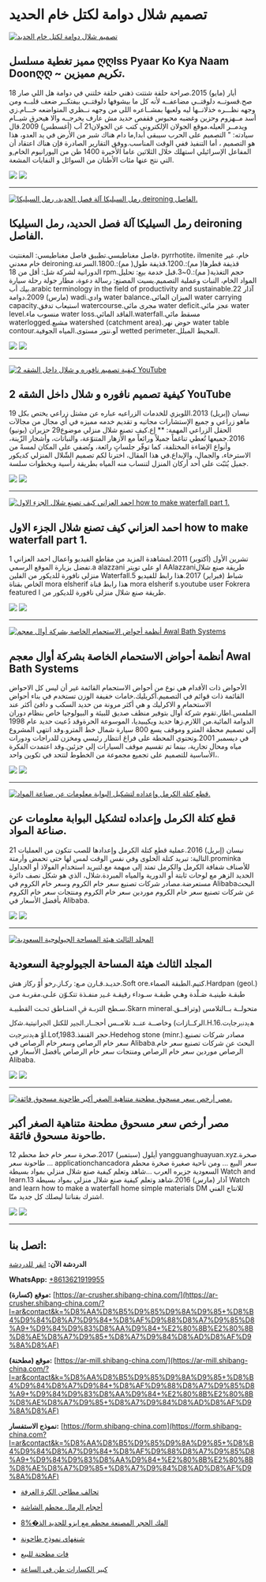 # تصميم شلال دوامة لكتل ​​خام الحديد

<a href="https://swt.shibang-china.com/?l=ar&img&k=%D8%AA%D8%B5%D9%85%D9%8A%D9%85+%D8%B4%D9%84%D8%A7%D9%84+%D8%AF%D9%88%D8%A7%D9%85%D8%A9+%D9%84%D9%83%D8%AA%D9%84+%E2%80%8B%E2%80%8B%D8%AE%D8%A7%D9%85+%D8%A7%D9%84%D8%AD%D8%AF%D9%8A%D8%AF" target="_blank">![تصميم شلال دوامة لكتل ​​خام الحديد](http://static.shibang-china.com/all-800x300/1433.jpg)</a>

## مميز تغطية مسلسل ღღIss Pyaar Ko Kya Naam Doonღღ ~ تكريم مميزين.
18 أيار (مايو) 2015.صراحة حلقة شتتت ذهني حلقة خلتني في دوامة هل اللي صار صح.قسوتــه دلوقتــي مضاعفــه لأنه كل ما بيشوفها دلوقتــي بيفتكــر ضعف قلبــه ومن وجهه نظـــره خذلانــها ليه ولعبها بمشــاعره اللى من وجهه نــظري المتواضعه خـــام.زي أسد مــهزوم وحزين وغضبه محبوس فقفص حديد مش عارف يخرجــه والا هيحرق شيــام ويدمــر العيله.موقع الجولان الإلكتروني كتب عن الجولان21 آب (أغسطس) 2009.قال سيادته: &quot; التصميم على الحرب سيبقى أبدا,ما دام هناك شبر من الأرض في يد العدو، هذا هو التصميم ، أما التنفيذ ففي الوقت المناسب.ووفق التقارير الصادرة فإن هناك اعتقاد أن المفاعل الإسرائيلي استهلك خلال الثلاثين عاما الأخيرة 1400 طن من اليورانيوم الخام,و التي نتج عنها مئات الأطنان من السوائل و النفايات المشعة.


<a href="https://whatsapp.shibangsoft.com/WhatsApp.php" target="_blank" title="WhatsApp">![](http://static.shibang-china.com/icon/whatsapp.png)</a> <a href="https://swt.shibang-china.com/?l=ar&icon&k=%D8%AA%D8%B5%D9%85%D9%8A%D9%85+%D8%B4%D9%84%D8%A7%D9%84+%D8%AF%D9%88%D8%A7%D9%85%D8%A9+%D9%84%D9%83%D8%AA%D9%84+%E2%80%8B%E2%80%8B%D8%AE%D8%A7%D9%85+%D8%A7%D9%84%D8%AD%D8%AF%D9%8A%D8%AF" target="_blank">![](http://static.shibang-china.com/icon/chat-ar.png)</a>

---

<a href="https://swt.shibang-china.com/?l=ar&img&k=%D8%AA%D8%B5%D9%85%D9%8A%D9%85+%D8%B4%D9%84%D8%A7%D9%84+%D8%AF%D9%88%D8%A7%D9%85%D8%A9+%D9%84%D9%83%D8%AA%D9%84+%E2%80%8B%E2%80%8B%D8%AE%D8%A7%D9%85+%D8%A7%D9%84%D8%AD%D8%AF%D9%8A%D8%AF" target="_blank">![رمل السيليكا آلة فصل الحديد، رمل السيليكا deironing الفاصل.](http://static.shibang-china.com/all-800x300/393.jpg)</a>

## رمل السيليكا آلة فصل الحديد، رمل السيليكا deironing الفاصل.
فاصل مغناطيسي.تطبيق فاصل مغناطيسي: المغنتيت، pyrrhotite، ilmenite خام، غير خام معدني deironing.قذيفة قطرها( مم):.1200.قذيفة طول( مم):.1800.السرعة الدورانية لشركة شل: أقل من 18 rpm.حجم التغذية( مم):.0~3.قبل خدمة بيع: تحليل المواد الخام، النبات وعملية التصميم.يسيت المصنع: رسالة دعوة، مطار جولة رحلة سيارة بيك أب.arabic terminology in the field of productivity and sustainable.22 آذار (مارس) 2009.دواﻣﺔ wadi.وادي water balance.اﻟﻤﻴﺰان اﻟﻤﺎﺋﻰ water carrying capacity.اﺳﺘﻴﻌﺎب ﺗﺪﻓﻖ watercourse.ﻣﺠﺮى ﻣﺎﺋﻰ water deficit.ﻋﺠﺰ ﻣﺎﺋﻲ water level.ﻣﻨﺴﻮب ﻣﺎء water loss.اﻟﻔﺎﻗﺪ اﻟﻤﺎﺋﻲ.waterfall.ﻣﺴﻘﻂ ﻣﺎﺋﻲ waterlogged.ﻣﺸﺒﻊ watershed (catchment area).ﺣﻮض ﻧﻬﺮ water table contour.آﻮ.ﻧﺘﻮر ﻣﺴﺘﻮى.اﻟﻤﻴﺎﻩ اﻟﺠﻮﻓﻴﺔ wetted perimeter.اﻟﻤﺤﻴﻂ اﻟﻤﺒﻠﻞ.


<a href="https://whatsapp.shibangsoft.com/WhatsApp.php" target="_blank" title="WhatsApp">![](http://static.shibang-china.com/icon/whatsapp.png)</a> <a href="https://swt.shibang-china.com/?l=ar&icon&k=%D8%AA%D8%B5%D9%85%D9%8A%D9%85+%D8%B4%D9%84%D8%A7%D9%84+%D8%AF%D9%88%D8%A7%D9%85%D8%A9+%D9%84%D9%83%D8%AA%D9%84+%E2%80%8B%E2%80%8B%D8%AE%D8%A7%D9%85+%D8%A7%D9%84%D8%AD%D8%AF%D9%8A%D8%AF" target="_blank">![](http://static.shibang-china.com/icon/chat-ar.png)</a>

---

<a href="https://swt.shibang-china.com/?l=ar&img&k=%D8%AA%D8%B5%D9%85%D9%8A%D9%85+%D8%B4%D9%84%D8%A7%D9%84+%D8%AF%D9%88%D8%A7%D9%85%D8%A9+%D9%84%D9%83%D8%AA%D9%84+%E2%80%8B%E2%80%8B%D8%AE%D8%A7%D9%85+%D8%A7%D9%84%D8%AD%D8%AF%D9%8A%D8%AF" target="_blank">![كيفية تصميم نافوره و شلال داخل الشقه 2 YouTube](http://static.shibang-china.com/all-800x300/667.jpg)</a>

## كيفية تصميم نافوره و شلال داخل الشقه 2 YouTube
19 نيسان (إبريل) 2013.اللويزي للخدمات الزراعيه عباره عن مشتل زراعي يختص بكل ماهو زراعي و جميع الإستشارات مجانيه و تقديم خدمه مميزه في أي مجال من مجالآت الحقل الزراعي المهمة: ** إع.كيف تصنع شلال منزلي موضوع29 حزيران (يونيو) 2016.جميعها تُعطي تناغماً جميلاً ورائعاً مع الأزهار المتنوّعة، والنباتات، وأشجار الزّينة، وأنواع الإضاءة المختلفة، كما توفّر جلساتٍ رائعة، وتُضفي على المكان لمسةً من الاسترخاء، والجمال، والإبداع.في هذا المقال، اخترنا لكم تصميم الشّلال المنزلي كديكور جميل يُثبّت على أحد أركان المنزل لتنساب منه المياه بطريقة رأسية وبخطوات سلسة.


<a href="https://whatsapp.shibangsoft.com/WhatsApp.php" target="_blank" title="WhatsApp">![](http://static.shibang-china.com/icon/whatsapp.png)</a> <a href="https://swt.shibang-china.com/?l=ar&icon&k=%D8%AA%D8%B5%D9%85%D9%8A%D9%85+%D8%B4%D9%84%D8%A7%D9%84+%D8%AF%D9%88%D8%A7%D9%85%D8%A9+%D9%84%D9%83%D8%AA%D9%84+%E2%80%8B%E2%80%8B%D8%AE%D8%A7%D9%85+%D8%A7%D9%84%D8%AD%D8%AF%D9%8A%D8%AF" target="_blank">![](http://static.shibang-china.com/icon/chat-ar.png)</a>

---

<a href="https://swt.shibang-china.com/?l=ar&img&k=%D8%AA%D8%B5%D9%85%D9%8A%D9%85+%D8%B4%D9%84%D8%A7%D9%84+%D8%AF%D9%88%D8%A7%D9%85%D8%A9+%D9%84%D9%83%D8%AA%D9%84+%E2%80%8B%E2%80%8B%D8%AE%D8%A7%D9%85+%D8%A7%D9%84%D8%AD%D8%AF%D9%8A%D8%AF" target="_blank">![احمد العزاني كيف تصنع شلال الجزء الاول how to make waterfall part 1.](http://static.shibang-china.com/all-800x300/1059.jpg)</a>

## احمد العزاني كيف تصنع شلال الجزء الاول how to make waterfall part 1.
1 تشرين الأول (أكتوبر) 2011.لمشاهدة المزيد من مقاطع الفيديو واعمال احمد العزاني تفضل بزيارة الموقع الرسمي.a alazzani او على تويتر AAlazzaniطريقة صنع شلال منزلى نافورة للديكور من الفلين Waterfall.5 شباط (فبراير) 2017.هذا رابط للفيديو الخاص بقناة mora elsherif هذا رابط قناة mora elsherif s.youtube user Fokrera featured طريقة صنع شلال منزلى نافورة للديكور من ا.


<a href="https://whatsapp.shibangsoft.com/WhatsApp.php" target="_blank" title="WhatsApp">![](http://static.shibang-china.com/icon/whatsapp.png)</a> <a href="https://swt.shibang-china.com/?l=ar&icon&k=%D8%AA%D8%B5%D9%85%D9%8A%D9%85+%D8%B4%D9%84%D8%A7%D9%84+%D8%AF%D9%88%D8%A7%D9%85%D8%A9+%D9%84%D9%83%D8%AA%D9%84+%E2%80%8B%E2%80%8B%D8%AE%D8%A7%D9%85+%D8%A7%D9%84%D8%AD%D8%AF%D9%8A%D8%AF" target="_blank">![](http://static.shibang-china.com/icon/chat-ar.png)</a>

---

<a href="https://swt.shibang-china.com/?l=ar&img&k=%D8%AA%D8%B5%D9%85%D9%8A%D9%85+%D8%B4%D9%84%D8%A7%D9%84+%D8%AF%D9%88%D8%A7%D9%85%D8%A9+%D9%84%D9%83%D8%AA%D9%84+%E2%80%8B%E2%80%8B%D8%AE%D8%A7%D9%85+%D8%A7%D9%84%D8%AD%D8%AF%D9%8A%D8%AF" target="_blank">![أنظمة أحواض الاستحمام الخاصة بشركة أوال معجم Awal Bath Systems](http://static.shibang-china.com/all-800x300/837.jpg)</a>

## أنظمة أحواض الاستحمام الخاصة بشركة أوال معجم Awal Bath Systems
الأحواض ذات الأقدام هي نوع من أحواض الاستحمام القائمة غير أن ليس كل الاحواض القائمة ذات قوائم في التصميم.أكريليك.خامات خفيفة الوزن تستخدم في بناء أحواض الاستحمام و الاكرليك و هي أكثر مرونة من حديد السكب و دافئ أكثر عند الملمس.اطار.تقوم شركة أوال بتوفير منظف صديق للبيئة و البيولوجيا خاص بنظام دوران الدوامة المائية.من اللازم.زها حديد ويكيبيديا، الموسوعة الحرةوقد دُعيت حديد عام 1998 إلى تصميم محطة المترو وموقف يسع 800 سيارة شمال خط المترو.وقد انتهى المشروع في ديسمبر 2001.وتحتوي المحطة على فراغ انتظار رئيسي ومخزن للدراجات ودورات مياه ومحال تجارية، بينما تم تقسيم موقف السيارات إلى جزئين.وقد اعتمدت الفكرة الأساسية للتصميم على تجميع مجموعة من الخطوط لتتحد في تكوين واحد،.


<a href="https://whatsapp.shibangsoft.com/WhatsApp.php" target="_blank" title="WhatsApp">![](http://static.shibang-china.com/icon/whatsapp.png)</a> <a href="https://swt.shibang-china.com/?l=ar&icon&k=%D8%AA%D8%B5%D9%85%D9%8A%D9%85+%D8%B4%D9%84%D8%A7%D9%84+%D8%AF%D9%88%D8%A7%D9%85%D8%A9+%D9%84%D9%83%D8%AA%D9%84+%E2%80%8B%E2%80%8B%D8%AE%D8%A7%D9%85+%D8%A7%D9%84%D8%AD%D8%AF%D9%8A%D8%AF" target="_blank">![](http://static.shibang-china.com/icon/chat-ar.png)</a>

---

<a href="https://swt.shibang-china.com/?l=ar&img&k=%D8%AA%D8%B5%D9%85%D9%8A%D9%85+%D8%B4%D9%84%D8%A7%D9%84+%D8%AF%D9%88%D8%A7%D9%85%D8%A9+%D9%84%D9%83%D8%AA%D9%84+%E2%80%8B%E2%80%8B%D8%AE%D8%A7%D9%85+%D8%A7%D9%84%D8%AD%D8%AF%D9%8A%D8%AF" target="_blank">![قطع كتلة الكرمل وإعداده لتشكيل البوابة معلومات عن صناعة المواد.](http://static.shibang-china.com/all-800x300/281.jpg)</a>

## قطع كتلة الكرمل وإعداده لتشكيل البوابة معلومات عن صناعة المواد.
21 نيسان (إبريل) 2016.عملية قطع كتلة الكرمل وإعدادها للصب تتكون من العمليات التالية: تبريد كتلة الحلوى وفي نفس الوقت لمس لها حتى تحمض وأرمتة.prominka للأصناف شفافة الكرمل والكرمل تمتد إلى مبهمة مع.لتبريد استخدام الفولاذ أو الجداول الحديد الزهر مع لوحات ثابتة أو الدورية والمياه المبردة.شلال، الذي هو شكل نصف دائرة مستعرضة.مصادر شركات تصنيع سعر خام الكروم وسعر خام الكروم في Alibabaالبحث عن شركات تصنيع سعر خام الكروم موردين سعر خام الكروم ومنتجات سعر خام الكروم بأفضل الأسعار في Alibaba.


<a href="https://whatsapp.shibangsoft.com/WhatsApp.php" target="_blank" title="WhatsApp">![](http://static.shibang-china.com/icon/whatsapp.png)</a> <a href="https://swt.shibang-china.com/?l=ar&icon&k=%D8%AA%D8%B5%D9%85%D9%8A%D9%85+%D8%B4%D9%84%D8%A7%D9%84+%D8%AF%D9%88%D8%A7%D9%85%D8%A9+%D9%84%D9%83%D8%AA%D9%84+%E2%80%8B%E2%80%8B%D8%AE%D8%A7%D9%85+%D8%A7%D9%84%D8%AD%D8%AF%D9%8A%D8%AF" target="_blank">![](http://static.shibang-china.com/icon/chat-ar.png)</a>

---

<a href="https://swt.shibang-china.com/?l=ar&img&k=%D8%AA%D8%B5%D9%85%D9%8A%D9%85+%D8%B4%D9%84%D8%A7%D9%84+%D8%AF%D9%88%D8%A7%D9%85%D8%A9+%D9%84%D9%83%D8%AA%D9%84+%E2%80%8B%E2%80%8B%D8%AE%D8%A7%D9%85+%D8%A7%D9%84%D8%AD%D8%AF%D9%8A%D8%AF" target="_blank">![المجلد الثالث هيئة المساحة الجيولوجية السعودية](http://static.shibang-china.com/all-800x300/760.jpg)</a>

## المجلد الثالث هيئة المساحة الجيولوجية السعودية
ﺣﺪﻳـﺪ.ﻗـﺎرن ﻣـﻊ: رﻛـﺎز.رﺧﻮ أَوْ رﻛﺎز ﻫﺶ.Soft ore.ﻛﺘﻴﻢ.اﻟﻄﺒﻘﺔ اﻟﺼﻤﺎء.Hardpan (geol.) ﻃﺒﻘـﺔ ﻃﻴﻨﻴـﺔ ﺻَـﻠْﺪة وﻫـﻲ ﻃﺒﻘـﺔ ﺳـﻮداء رﻗﻴﻘـﺔ ﻏـﲑ ﻣﻨﻔـﺬة ﺗﺘﻜـﻮّن ﻋﻠـﻰ.ﻣﻘﺮﺑـﺔ ﻣـﻦ ﺳـﻄﺢ اﻟﱰﺑـﺔ ﰲ اﳌﻨـﺎﻃﻖ ﲢـﺖ اﻟﻘﻄﺒﻴـﺔ.Skarn mineral.ﻣﺘﺤﻮﻟــﺔ ﺑــﺎﻟﺘﻼﻣﺲ (وﺗﺮاﻓــﻖ اﻟﺮﻛــﺎزات) وﺧﺎﺻــﺔ ﻋﻨــﺪ ﺗﻼﻣــﺲ أﺣﺠــﺎر.اﳉﲑ ﻟﻠﻜﺘﻞ اﳉﺮاﻧﻴﺘﻴﺔ.ﺷﮐل.H.16.ھﯾدﻧﺑرﺟﺎﯾت أوْ ھﯾدﻧﺑرﺟﯾت.Lof,1983.ﺣﺠﺮ اﻟﻘﻨﻔﺬ.Hedehog stone (minr.).مصادر شركات تصنيع سعر خام الرصاص وسعر خام الرصاص في Alibaba.البحث عن شركات تصنيع سعر خام الرصاص موردين سعر خام الرصاص ومنتجات سعر خام الرصاص بأفضل الأسعار في Alibaba.


<a href="https://whatsapp.shibangsoft.com/WhatsApp.php" target="_blank" title="WhatsApp">![](http://static.shibang-china.com/icon/whatsapp.png)</a> <a href="https://swt.shibang-china.com/?l=ar&icon&k=%D8%AA%D8%B5%D9%85%D9%8A%D9%85+%D8%B4%D9%84%D8%A7%D9%84+%D8%AF%D9%88%D8%A7%D9%85%D8%A9+%D9%84%D9%83%D8%AA%D9%84+%E2%80%8B%E2%80%8B%D8%AE%D8%A7%D9%85+%D8%A7%D9%84%D8%AD%D8%AF%D9%8A%D8%AF" target="_blank">![](http://static.shibang-china.com/icon/chat-ar.png)</a>

---

<a href="https://swt.shibang-china.com/?l=ar&img&k=%D8%AA%D8%B5%D9%85%D9%8A%D9%85+%D8%B4%D9%84%D8%A7%D9%84+%D8%AF%D9%88%D8%A7%D9%85%D8%A9+%D9%84%D9%83%D8%AA%D9%84+%E2%80%8B%E2%80%8B%D8%AE%D8%A7%D9%85+%D8%A7%D9%84%D8%AD%D8%AF%D9%8A%D8%AF" target="_blank">![مصر أرخص سعر مسحوق مطحنة متناهية الصغر أكبر طاحونة مسحوق فائقة.](http://static.shibang-china.com/all-800x300/1274.jpg)</a>

## مصر أرخص سعر مسحوق مطحنة متناهية الصغر أكبر طاحونة مسحوق فائقة.
12 أيلول (سبتمبر) 2017.صخرة سعر خام خط محطم yangguanghuayuan.xyz.صخرة طاحونة سعر … applicationchancadora سعر البيع … ومن ناحية صغيرة صخرة محطم السعودية جزيره العرب …شاهد وتعلم كيفية صنع شلال منزلي بمواد بسيطة Watch and learn.13 آذار (مارس) 2016.شاهد وتعلم كيفية صنع شلال منزلي بمواد بسيطة Watch and learn how to make a waterfall home simple materials DM للانتاج الفني اشترك بقناتنا ليصلك كل جديد منّا.


<a href="https://whatsapp.shibangsoft.com/WhatsApp.php" target="_blank" title="WhatsApp">![](http://static.shibang-china.com/icon/whatsapp.png)</a> <a href="https://swt.shibang-china.com/?l=ar&icon&k=%D8%AA%D8%B5%D9%85%D9%8A%D9%85+%D8%B4%D9%84%D8%A7%D9%84+%D8%AF%D9%88%D8%A7%D9%85%D8%A9+%D9%84%D9%83%D8%AA%D9%84+%E2%80%8B%E2%80%8B%D8%AE%D8%A7%D9%85+%D8%A7%D9%84%D8%AD%D8%AF%D9%8A%D8%AF" target="_blank">![](http://static.shibang-china.com/icon/chat-ar.png)</a>

---
## اتصل بنا:

**الدردشة الآن:** [انقر للدردشة](https://swt.shibang-china.com?l=ar&contact&k=%D8%AA%D8%B5%D9%85%D9%8A%D9%85+%D8%B4%D9%84%D8%A7%D9%84+%D8%AF%D9%88%D8%A7%D9%85%D8%A9+%D9%84%D9%83%D8%AA%D9%84+%E2%80%8B%E2%80%8B%D8%AE%D8%A7%D9%85+%D8%A7%D9%84%D8%AD%D8%AF%D9%8A%D8%AF)

**WhatsApp:**  [+8613621919955](https://whatsapp.shibangsoft.com/WhatsApp.php)

**موقع (كسارة):** [https://ar-crusher.shibang-china.com/](https://ar-crusher.shibang-china.com/?l=ar&contact&k=%D8%AA%D8%B5%D9%85%D9%8A%D9%85+%D8%B4%D9%84%D8%A7%D9%84+%D8%AF%D9%88%D8%A7%D9%85%D8%A9+%D9%84%D9%83%D8%AA%D9%84+%E2%80%8B%E2%80%8B%D8%AE%D8%A7%D9%85+%D8%A7%D9%84%D8%AD%D8%AF%D9%8A%D8%AF)

**موقع (مطحنة):** [https://ar-mill.shibang-china.com/](https://ar-mill.shibang-china.com/?l=ar&contact&k=%D8%AA%D8%B5%D9%85%D9%8A%D9%85+%D8%B4%D9%84%D8%A7%D9%84+%D8%AF%D9%88%D8%A7%D9%85%D8%A9+%D9%84%D9%83%D8%AA%D9%84+%E2%80%8B%E2%80%8B%D8%AE%D8%A7%D9%85+%D8%A7%D9%84%D8%AD%D8%AF%D9%8A%D8%AF)

**نموذج الاستفسار:** [https://form.shibang-china.com](https://form.shibang-china.com?l=ar&contact&k=%D8%AA%D8%B5%D9%85%D9%8A%D9%85+%D8%B4%D9%84%D8%A7%D9%84+%D8%AF%D9%88%D8%A7%D9%85%D8%A9+%D9%84%D9%83%D8%AA%D9%84+%E2%80%8B%E2%80%8B%D8%AE%D8%A7%D9%85+%D8%A7%D9%84%D8%AD%D8%AF%D9%8A%D8%AF)

* [تحالف مطاحن الكرة الغرفة](../27/%D8%AA%D8%AD%D8%A7%D9%84%D9%81%20%D9%85%D8%B7%D8%A7%D8%AD%D9%86%20%D8%A7%D9%84%D9%83%D8%B1%D8%A9%20%D8%A7%D9%84%D8%BA%D8%B1%D9%81%D8%A9.md)

* [أحجام الرمال محطم الشاشة](../27/%D8%A3%D8%AD%D8%AC%D8%A7%D9%85%20%D8%A7%D9%84%D8%B1%D9%85%D8%A7%D9%84%20%D9%85%D8%AD%D8%B7%D9%85%20%D8%A7%D9%84%D8%B4%D8%A7%D8%B4%D8%A9.md)

* [الفك الحجر المصنعة محطم مع ايزو للحديد الذ�%8](../27/%D8%A7%D9%84%D9%81%D9%83%20%D8%A7%D9%84%D8%AD%D8%AC%D8%B1%20%D8%A7%D9%84%D9%85%D8%B5%D9%86%D8%B9%D8%A9%20%D9%85%D8%AD%D8%B7%D9%85%20%D9%85%D8%B9%20%D8%A7%D9%8A%D8%B2%D9%88%20%D9%84%D9%84%D8%AD%D8%AF%D9%8A%D8%AF%20%D8%A7%D9%84%D8%B0%EF%BF%BD%258.md)

* [شنغهاي نموذج طاحونة](../28/%D8%B4%D9%86%D8%BA%D9%87%D8%A7%D9%8A%20%D9%86%D9%85%D9%88%D8%B0%D8%AC%20%D8%B7%D8%A7%D8%AD%D9%88%D9%86%D8%A9.md)

* [فات مطحنة للبيع](../30/%D9%81%D8%A7%D8%AA%20%D9%85%D8%B7%D8%AD%D9%86%D8%A9%20%D9%84%D9%84%D8%A8%D9%8A%D8%B9.md)

* [كبير الكسارات طن في الساعة](../30/%D9%83%D8%A8%D9%8A%D8%B1%20%D8%A7%D9%84%D9%83%D8%B3%D8%A7%D8%B1%D8%A7%D8%AA%20%D8%B7%D9%86%20%D9%81%D9%8A%20%D8%A7%D9%84%D8%B3%D8%A7%D8%B9%D8%A9.md)